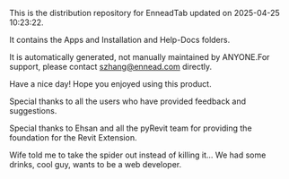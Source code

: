 This is the distribution repository for EnneadTab updated on 2025-04-25 10:23:22.

It contains the Apps and Installation and Help-Docs folders.

It is automatically generated, not manually maintained by ANYONE.For support, please contact szhang@ennead.com directly.

Have a nice day! Hope you enjoyed using this product.

Special thanks to all the users who have provided feedback and suggestions.

Special thanks to Ehsan and all the pyRevit team for providing the foundation for the Revit Extension.






Wife told me to take the spider out instead of killing it... We had some drinks, cool guy, wants to be a web developer.